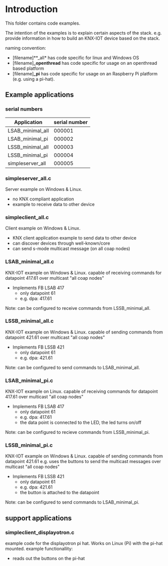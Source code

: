 # Introduction

This folder contains code examples.

The intention of the examples is to explain certain aspects of the stack.
e.g. provide information in how to build an KNX-IOT device based on the stack.

naming convention:

- [filename]**_all* has code specific for linux and Windows OS
- [filename]**_openthread** has code specific for usage on an openthread based platform
- [filename]**_pi** has code specific for usage on an Raspberry Pi platform (e.g. using a pi-hat).

## Example applications

### serial numbers

| Application       | serial number |
| ----------------- | ----------- |
| LSAB_minimal_all  | 000001 |
| LSAB_minimal_pi   | 000002 |
| LSSB_minimal_all  | 000003 |
| LSSB_minimal_pi   | 000004 |
| simpleserver_all  | 000005 |


### simpleserver_all.c

Server example on Windows & Linux.

- no KNX compliant application
- example to receive data to other device

### simpleclient_all.c

Client example on Windows & Linux.

- KNX client application
   example to send data to other device
- can discover devices through well-known/core
- can send s-mode multicast message (on all coap nodes)

### LSAB_minimal_all.c

KNX-IOT example on Windows & Linux.
capable of receiving commands for datapoint 417.61
over multicast "all coap nodes"

- Implements FB LSAB 417
  - only datapoint 61
  - e.g. dpa: 417.61

Note: can be configured to receive commands from LSSB_minimal_all.

### LSSB_minimal_all.c

KNX-IOT example on Windows & Linux.
capable of sending commands from datapoint 421.61
over multicast "all coap nodes"

- Implements FB LSSB 421
  - only datapoint 61
  - e.g. dpa: 421.61

Note: can be configured to send commands to LSAB_minimal_all.

### LSAB_minimal_pi.c

KNX-IOT example on Linux.
capable of receiving commands for datapoint 417.61
over multicast "all coap nodes"

- Implements FB LSAB 417
  - only datapoint 61
  - e.g. dpa: 417.61
  - the data point is connected to the LED, the led turns on/off
  
Note: can be configured to recieve commands from LSSB_minimal_pi.

### LSSB_minimal_pi.c

KNX-IOT example on Windows & Linux.
capable of sending commands from datapoint 421.61
e.g. uses the buttons to send the multicast messages
over multicast "all coap nodes"

- Implements FB LSSB 421
  - only datapoint 61
  - e.g. dpa: 421.61
  - the button is attached to the datapoint

Note: can be configured to send commands to LSAB_minimal_pi.

## support applications

### simpleclient_displayotron.c

example code for the displayotron pi hat.
Works on Linux (Pi) with the pi-hat mounted.
example functionallity:

- reads out the buttons on the pi-hat
